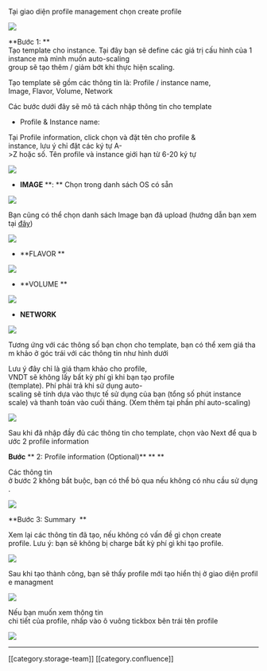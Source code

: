 Tại giao diện profile management chọn create profile  

![](images/storage/image2019-5-14_0-26-43.png)

 **Bước 1: ** Tạo template cho instance. Tại đây bạn sẽ define các giá trị cấu hình của 1 instance mà mình muốn auto-scaling group sẽ tạo thêm / giảm bớt khi thực hiện scaling.  

Tạo template sẽ gồm các thông tin là: Profile / instance name, Image, Flavor, Volume, Network 

Các bước dưới đây sẽ mô tả cách nhập thông tin cho template 


* Profile & Instance name:  



Tại Profile information, click chọn và đặt tên cho profile &  instance, lưu ý chỉ đặt các ký tự A->Z hoặc số. Tên profile và instance giới hạn từ 6-20 ký tự 

![](images/storage/image2019-5-14_0-29-34.png)


*  **IMAGE**  **: ** Chọn trong danh sách OS có sẵn   

![](images/storage/image2019-5-14_0-30-4.png)

Bạn cũng có thể chọn danh sách Image bạn đã upload (hướng dẫn bạn xem tại [đây](https://docs.vinadata.vn/pages/viewpage.action?pageId=2723140)) 

![](images/storage/image2019-5-14_0-31-51.png)


*  **FLAVOR ** 

![](images/storage/image2019-5-14_0-32-14.png)


*  **VOLUME ** 

![](images/storage/image2019-5-14_0-35-18.png)


*  **NETWORK** 

![](images/storage/image2019-5-14_0-35-40.png)



Tương ứng với các thông số bạn chọn cho template, bạn có thể xem giá tham khảo ở góc trái với các thông tin như hình dưới  

Lưu ý đây chỉ là giá tham khảo cho profile, VNDT sẽ không lấy bất kỳ phí gì khi bạn tạo profile (template). Phí phải trả khi sử dụng auto-scaling sẽ tính dựa vào thực tế sử dụng của bạn (tổng số phút instance scale) và thanh toán vào cuối tháng. (Xem thêm tại phần phí auto-scaling)  

![](images/storage/image2019-5-14_0-36-31.png)



Sau khi đã nhập đầy đủ các thông tin cho template, chọn vào Next để qua bước 2 profile information  



 **Bước**  ** 2: Profile information (Optional)**  ** ** 

Các thông tin ở bước 2 không bắt buộc, bạn có thể bỏ qua nếu không có nhu cầu sử dụng.  

![](images/storage/image2019-5-14_0-41-33.png)

 **Bước 3: Summary  ** 

Xem lại các thông tin đã tạo, nếu không có vấn đề gì chọn create profile. Lưu ý: bạn sẽ không bị charge bất kỳ phí gì khi tạo profile. 

![](images/storage/image2019-5-14_0-46-43.png)

Sau khi tạo thành công, bạn sẽ thấy profile mới tạo hiển thị ở giao diện profile managment  

![](images/storage/image2019-5-14_0-47-6.png)

Nếu bạn muốn xem thông tin chi tiết của profile, nhấp vào ô vuông tickbox bên trái tên profile 

![](images/storage/image2019-5-14_0-47-35.png)











*****

[[category.storage-team]] 
[[category.confluence]] 
